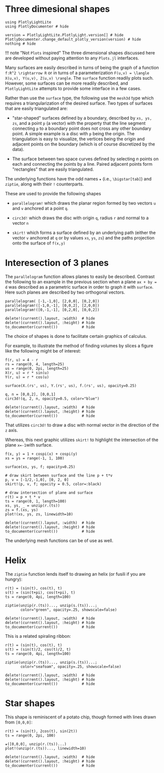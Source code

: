 # Three dimesional shapes

```@example lite
using PlotlyLightLite
using PlotlyDocumenter # hide

version = PlotlyLightLite.PlotlyLight.version[] # hide
PlotlyDocumenter.change_default_plotly_version(version) # hide
nothing # hide
```

!!! note "Not `Plots` inspired"
    The three dimensional shapes discussed here are developed without paying attention to any `Plots.jl` interfaces.

Many surfaces are easily described in turns of being the graph of a function ``f:R^2 \rightarrow R`` or in turns of a parameterization ``F(u,v) = \langle X(u,v), Y(u,v), Z(u,v) \rangle``. The `surface` function readily plots such. However, some surfaces can be more readily described, and `PlotlyLightLite` attempts to provide some interface in a few cases.

Rather than use the `surface` type, the following use the `mesh3d` type which requires a triangularization of the desired surface. Two types of surfaces that are easily triangulated are:

* "star-shaped" surfaces defined by a boundary, described by `xs, ys, zs`, and a point `p` (a vector) with the property that the line segment connecting `p` to a boundary point does not cross any other boundary point. A simple example is a disc with `p` being the origin. The triangulation is easy to visualize, the vertices being the origin and adjacent points on the boundary (which is of course discretized by the data).

* The surface between two space curves defined by selecting $n$ points on each and connecting the points by a line. Paired adjacent points form "rectangles" that are easily triangulated.

The underlying functions have the odd names `★` (i.e., `\bigstar[tab]`) and `ziptie`, along with their `!` counterparts.

These are used to provide the following shapes

* `parallelogram!` which draws the planar region formed by two vectors `u` and `v` anchored at a point `q`.

* `circ3d!` which draws the disc with origin `q`, radius `r` and normal to a vector `n`

* `skirt!` which forms a surface defined by an underlying path (either the vector `v` anchored at `q` or by values `xs`, `ys`, `zs`) and the paths projection onto the surface of `f(x,y)`


# Interesection of 3 planes

The `parallelogram` function allows planes to easily be described. Contrast the following to an example in the previous section when a plane ``ax + by = d`` was described as a parametric surface in order to graph it with `surface`. Here such planes are described by two orthogonal vectors.

```@example lite
parallelogram( [-1,-1,0], [2,0,0], [0,2,0])
parallelogram!([-1,0,-1], [0,0,2], [2,0,0])
parallelogram!([0,-1,-1], [0,2,0], [0,0,2])

delete!(current().layout, :width)  # hide
delete!(current().layout, :height) # hide
to_documenter(current())           # hide
```

The choice of shapes is done to facilitate certain graphics of calculus.

For example, to illustrate the method of finding volumes by slices a figure like the following might be of interest:

```@example lite
f(r, u) = 4 - r
rs = range(0, 4, length=25)
us = range(0, 2pi, length=25)
X(r, u) = r * sin(u)
Y(r, u) = r * cos(u)

surface(X.(rs', us), Y.(rs', us), f.(rs', us), opacity=0.25)

q, n = [0,0,2], [0,0,1]
circ3d!(q, 2, n, opacity=0.5, color="blue")

delete!(current().layout, :width)  # hide
delete!(current().layout, :height) # hide
to_documenter(current())           # hide
```

That utilizes `circ3d!` to draw a disc with normal vector in the direction of the ``z`` axis.

Whereas, this next graphic utilizes `skirt!` to highlight the intersection of the plane `x=-1`with surface.

```@example lite
f(x, y) = 1 + cospi(x) + cospi(y)
xs = ys = range(-1, 1, 100)

surface(xs, ys, f; opacity=0.25)

# draw skirt between surface and the line p + t*v
p, v = [-1/2,-1,0], [0, 2, 0]
skirt!(p, v, f; opacity = 0.5, color=:black)

# draw intersection of plane and surface
r(t) = p + t * v
ts = range(0, 1, length=100)
xs, ys, _ = unzip(r.(ts))
zs = f.(xs, ys)
plot!(xs, ys, zs, linewidth=10)

delete!(current().layout, :width)  # hide
delete!(current().layout, :height) # hide
to_documenter(current())           # hide
```


The underlying mesh functions can be of use as well.


# Helix

The `ziptie` function lends itself to drawing an helix (or fusili if you are hungry):

```@example lite
r(t) = (sin(t), cos(t), t)
s(t) = (sin(t+pi), cos(t+pi), t)
ts = range(0, 4pi, length=100)

ziptie(unzip(r.(ts))..., unzip(s.(ts))...;
       color="green", opacity=.25, showscale=false)

delete!(current().layout, :width)  # hide
delete!(current().layout, :height) # hide
to_documenter(current())           # hide
```

This is  a related spiraling ribbon:

```@example lite
r(t) = (sin(t), cos(t), t)
s(t) = (sin(t)/2, cos(t)/2, t)
ts = range(0, 4pi, length=100)

ziptie(unzip(r.(ts))..., unzip(s.(ts))...;
       color="seafoam", opacity=.25, showscale=false)

delete!(current().layout, :width)  # hide
delete!(current().layout, :height) # hide
to_documenter(current())           # hide
```


# Star shapes

This shape is reminiscent of a potato chip, though formed with lines drawn from `[0,0,0]`:


```@example lite
r(t) = (sin(t), 2cos(t), sin(2t))
ts = range(0, 2pi, 100)

★([0,0,0], unzip(r.(ts))...)
plot!(unzip(r.(ts))..., linewidth=10)

delete!(current().layout, :width)  # hide
delete!(current().layout, :height) # hide
to_documenter(current())           # hide
```
